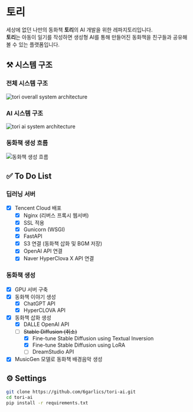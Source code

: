 # 토리

세상에 없던 나만의 동화책 **토리**의 AI 개발을 위한 레파지토리입니다.  
**토리**는 아동이 일기를 작성하면 생성형 AI를 통해 만들어진 동화책을 친구들과 공유해 볼 수 있는 플랫폼입니다.

## ⚒️ 시스템 구조
### 전체 시스템 구조

![tori overall system architecture](https://github.com/6garlics/tori-ai/assets/69978041/d5313b3f-2c80-47a7-9afc-10cc74905607)

### AI 시스템 구조

![tori ai system architecture](https://github.com/6garlics/tori-ai/assets/69978041/2da54178-40f3-4e6b-814d-0368152db500)

### 동화책 생성 흐름
![동화책 생성 흐름](https://github.com/6garlics/tori-ai/assets/69978041/7084f5e9-7dbe-460b-b9c6-ec566b97c442)


## ✅ To Do List

### 딥러닝 서버

- [X] Tencent Cloud 배포
  - [x] Nginx (리버스 프록시 웹서버)
  - [x] SSL 적용
  - [x] Gunicorn (WSGI)
  - [x] FastAPI
  - [x] S3 연결 (동화책 삽화 및 BGM 저장)
  - [X] OpenAI API 연결
  - [X] Naver HyperClova X API 연결

### 동화책 생성
  
- [X] GPU 서버 구축
- [X] 동화책 이야기 생성
  - [X] ChatGPT API
  - [X] HyperCLOVA API
- [X] 동화책 삽화 생성
  - [X] DALLE OpenAI API
  - [ ] ~~Stable Diffusion (취소)~~
    - [X] Fine-tune Stable Diffusion using Textual Inversion
    - [X] Fine-tune Stable Diffusion using LoRA
    - [ ] DreamStudio API
- [X] MusicGen 모델로 동화책 배경음악 생성

## ⚙️ Settings

```bash
git clone https://github.com/6garlics/tori-ai.git
cd tori-ai
pip install -r requirements.txt
```